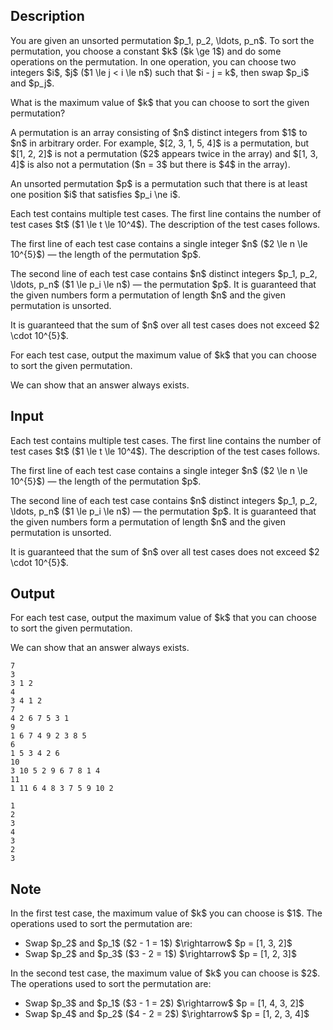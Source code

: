 ## Description

<div><p>You are given an <span class="tex-font-style-bf">unsorted</span> permutation $p_1, p_2, \ldots, p_n$. To sort the permutation, you choose a constant $k$ ($k \ge 1$) and do some operations on the permutation. In one operation, you can choose two integers $i$, $j$ ($1 \le j &lt; i \le n$) such that $i - j = k$, then swap $p_i$ and $p_j$.</p><p>What is the <span class="tex-font-style-bf">maximum</span> value of $k$ that you can choose to sort the given permutation?</p><p>A permutation is an array consisting of $n$ distinct integers from $1$ to $n$ in arbitrary order. For example, $[2, 3, 1, 5, 4]$ is a permutation, but $[1, 2, 2]$ is not a permutation ($2$ appears twice in the array) and $[1, 3, 4]$ is also not a permutation ($n = 3$ but there is $4$ in the array).</p><p>An unsorted permutation $p$ is a permutation such that there is at least one position $i$ that satisfies $p_i \ne i$.</p></div><div class="input-specification"><p>Each test contains multiple test cases. The first line contains the number of test cases $t$ ($1 \le t \le 10^4$). The description of the test cases follows.</p><p>The first line of each test case contains a single integer $n$ ($2 \le n \le 10^{5}$)&nbsp;— the length of the permutation $p$.</p><p>The second line of each test case contains $n$ distinct integers $p_1, p_2, \ldots, p_n$ ($1 \le p_i \le n$)&nbsp;— the permutation $p$. It is guaranteed that the given numbers form a permutation of length $n$ and the given permutation is <span class="tex-font-style-bf">unsorted</span>.</p><p>It is guaranteed that the sum of $n$ over all test cases does not exceed $2 \cdot 10^{5}$.</p></div><div class="output-specification"><p>For each test case, output the maximum value of $k$ that you can choose to sort the given permutation.</p><p>We can show that an answer always exists.</p></div>

## Input

<p>Each test contains multiple test cases. The first line contains the number of test cases $t$ ($1 \le t \le 10^4$). The description of the test cases follows.</p><p>The first line of each test case contains a single integer $n$ ($2 \le n \le 10^{5}$)&nbsp;— the length of the permutation $p$.</p><p>The second line of each test case contains $n$ distinct integers $p_1, p_2, \ldots, p_n$ ($1 \le p_i \le n$)&nbsp;— the permutation $p$. It is guaranteed that the given numbers form a permutation of length $n$ and the given permutation is <span class="tex-font-style-bf">unsorted</span>.</p><p>It is guaranteed that the sum of $n$ over all test cases does not exceed $2 \cdot 10^{5}$.</p>

## Output

<p>For each test case, output the maximum value of $k$ that you can choose to sort the given permutation.</p><p>We can show that an answer always exists.</p>





```input1|2,3,6,7,10,11,14,15
7
3
3 1 2
4
3 4 1 2
7
4 2 6 7 5 3 1
9
1 6 7 4 9 2 3 8 5
6
1 5 3 4 2 6
10
3 10 5 2 9 6 7 8 1 4
11
1 11 6 4 8 3 7 5 9 10 2
```




```output1
1
2
3
4
3
2
3
```



## Note

<p>In the first test case, the maximum value of $k$ you can choose is $1$. The operations used to sort the permutation are: </p><ul> <li> Swap $p_2$ and $p_1$ ($2 - 1 = 1$) $\rightarrow$ $p = [1, 3, 2]$ </li><li> Swap $p_2$ and $p_3$ ($3 - 2 = 1$) $\rightarrow$ $p = [1, 2, 3]$ </li></ul><p>In the second test case, the maximum value of $k$ you can choose is $2$. The operations used to sort the permutation are: </p><ul> <li> Swap $p_3$ and $p_1$ ($3 - 1 = 2$) $\rightarrow$ $p = [1, 4, 3, 2]$ </li><li> Swap $p_4$ and $p_2$ ($4 - 2 = 2$) $\rightarrow$ $p = [1, 2, 3, 4]$ </li></ul>
